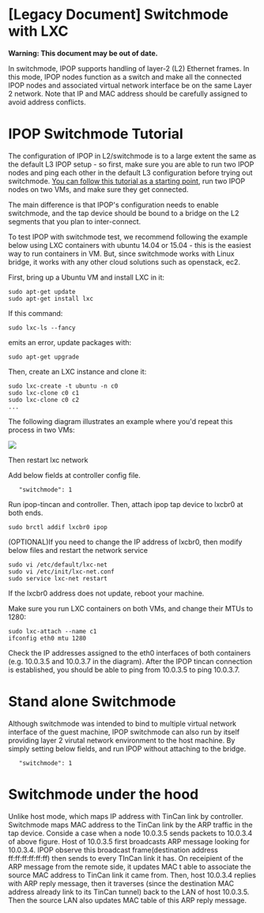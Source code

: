 # [Legacy Document] Switchmode with LXC

**Warning: This document may be out of date.**

In switchmode, IPOP supports handling of layer-2 (L2) Ethernet frames. In this mode, IPOP nodes function as a switch and make all the connected IPOP nodes and associated virtual network interface be on the same Layer 2 network.
Note that IP and MAC address should be carefully assigned to avoid address conflicts.

# IPOP Switchmode Tutorial

The configuration of IPOP in L2/switchmode is to a large extent the same as the default L3 IPOP setup - so first, make sure you are able to run two IPOP nodes and ping each other in the default L3 configuration before trying out switchmode. [You can follow this tutorial as a starting point](https://github.com/ipop-project/ipop-project.github.io/wiki/Manual-Install-on-Linux), run two IPOP nodes on two VMs, and make sure they get connected. 

The main difference is that IPOP's configuration needs to enable switchmode, and the tap device should be bound to a bridge on the L2 segments that you plan to inter-connect.

To test IPOP with switchmode test, we recommend following the example below using LXC containers with ubuntu 14.04 or 15.04 - this is the easiest way to run containers in VM. But, since switchmode works with Linux bridge, it works with any other cloud solutions such as openstack, ec2. 

First, bring up a Ubuntu VM and install LXC in it:

```
sudo apt-get update
sudo apt-get install lxc
```

If this command:
```
sudo lxc-ls --fancy
```
emits an error, update packages with:

```
sudo apt-get upgrade
```
Then, create an LXC instance and clone it:
```
sudo lxc-create -t ubuntu -n c0
sudo lxc-clone c0 c1
sudo lxc-clone c0 c2
...
```

The following diagram illustrates an example where you'd repeat this process in two VMs: 

![](http://www.acis.ufl.edu/~xetron/ipop-project/switchmode0.png)


Then restart lxc network

Add below fields at controller config file. 
```
   "switchmode": 1
```
Run ipop-tincan and controller. 
Then, attach ipop tap device to lxcbr0 at both ends. 

```
sudo brctl addif lxcbr0 ipop
```

(OPTIONAL)If you need to change the IP address of lxcbr0, then modify below files and restart the network service
```
sudo vi /etc/default/lxc-net
sudo vi /etc/init/lxc-net.conf
sudo service lxc-net restart
```
If the lxcbr0 address does not update, reboot your machine. 

Make sure you run LXC containers on both VMs, and change their MTUs to 1280:
```
sudo lxc-attach --name c1
ifconfig eth0 mtu 1280
```

Check the IP addresses assigned to the eth0 interfaces of both containers (e.g. 10.0.3.5 and 10.0.3.7 in the diagram). After the IPOP tincan connection is established, you should be able to ping from 10.0.3.5 to ping 10.0.3.7.  

# Stand alone Switchmode 

Although switchmode was intended to bind to multiple virtual network interface of the guest machine, IPOP switchmode can also run by itself providing layer 2 virutal network environment to the host machine. 
By simply setting below fields, and run IPOP without attaching to the bridge.
```
   "switchmode": 1
```

# Switchmode under the hood

Unlike host mode, which maps IP address with TinCan link by controller. Switchmode maps MAC address to the TinCan link by the ARP traffic in the tap device. Conside a case when a node 10.0.3.5 sends packets to 10.0.3.4 of above figure. Host of 10.0.3.5 first broadcasts ARP message looking for 10.0.3.4. IPOP observe this broadcast frame(destination address ff:ff:ff:ff:ff:ff) then sends to every TInCan link it has. On receipient of the ARP message from the remote side, it updates MAC t able to associate the source MAC address to TinCan link it came from. Then, host 10.0.3.4 replies with ARP reply message, then it traverses (since the destination MAC address already link to its TinCan tunnel) back to the LAN of host 10.0.3.5. Then the source LAN also updates MAC table of this ARP reply message. 



